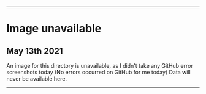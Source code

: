 
***

# Image unavailable

## May 13th 2021

An image for this directory is unavailable, as I didn't take any GitHub error screenshots today (No errors occurred on GitHub for me today) Data will never be available here.

***
